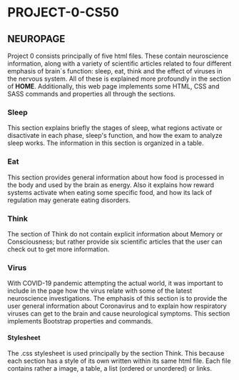 # PROJECT-0-CS50
## NEUROPAGE

Project 0 consists principally of five html files. These contain neuroscience information, along with a variety of scientific articles related to four different emphasis of brain´s function: sleep, eat, think and the effect of viruses in the nervous system. All of these is explained more profoundly in the section of **HOME**. Additionally, this web page implements some HTML, CSS and SASS commands and properties all through the sections.

### Sleep
This section explains briefly the stages of sleep, what regions activate or disactivate in each phase, sleep's function, and how the exam to analyze sleep works. The information in this section is organized in a table.

### Eat
This section provides general information about how food is processed in the body and used by the brain as energy. Also it explains how reward systems activate when eating some specific food, and how its lack of regulation may generate eating disorders.

### Think
The section of Think do not contain explicit information about Memory or Consciousness; but rather provide six scientific articles that the user can check out to get more information.

### Virus
With COVID-19 pandemic attempting the actual world, it was important to include in the page how the virus relate with some of the latest neuroscience investigations. The emphasis of this section is to provide the user general information about Coronavirus and to explain how respiratory viruses can get to the brain and cause neurological symptoms. This section implements Bootstrap properties and commands.

#### Stylesheet
The .css stylesheet is used principally by the section Think. This because each section has a style of its own written within its same html file. Each file contains rather a image, a table, a list (ordered or unordered) or links. 
